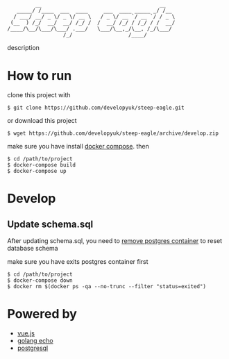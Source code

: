 
```
         __                                      __   
   _____/ /____  ___  ____     ___  ____ _____ _/ /__ 
  / ___/ __/ _ \/ _ \/ __ \   / _ \/ __ `/ __ `/ / _ \
 (__  ) /_/  __/  __/ /_/ /  /  __/ /_/ / /_/ / /  __/
/____/\__/\___/\___/ .___/   \___/\__,_/\__, /_/\___/ 
                  /_/                  /____/
```
description
# How to run

clone this project with

```
$ git clone https://github.com/developyuk/steep-eagle.git
```

or download this project

```
$ wget https://github.com/developyuk/steep-eagle/archive/develop.zip
```

make sure you have install [docker compose](https://docs.docker.com/compose/install/#install-compose). then

```
$ cd /path/to/project
$ docker-compose build
$ docker-compose up
```

# Develop

## Update schema.sql

After updating schema.sql, you need to [remove postgres container]((https://gist.github.com/bastman/5b57ddb3c11942094f8d0a97d461b430)) to reset database schema

make sure you have exits postgres container first

```
$ cd /path/to/project
$ docker-compose down
$ docker rm $(docker ps -qa --no-trunc --filter "status=exited")
```

# Powered by

- [vue.js](https://vuejs.org/)
- [golang echo](https://echo.labstack.com/)
- [postgresql](https://www.postgresql.org/)
